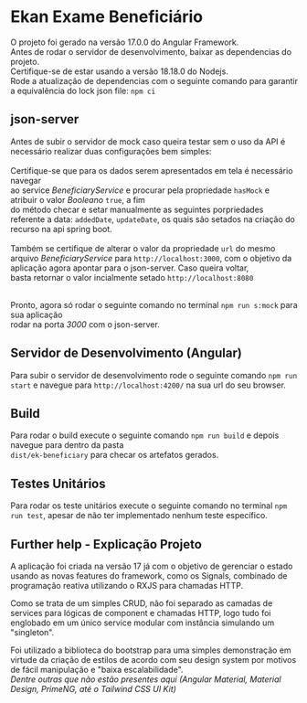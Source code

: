 # Ekan Exame Beneficiário

O projeto foi gerado na versão 17.0.0 do Angular Framework.<br/>
Antes de rodar o servidor de desenvolvimento, baixar as dependencias do projeto.<br/>
Certifique-se de estar usando a versão 18.18.0 do Nodejs.<br/>
Rode a atualização de dependencias com o seguinte comando para garantir a equivalência do lock json file: `npm ci`

## json-server

Antes de subir o servidor de mock caso queira testar sem o uso da API é necessário realizar duas configurações bem simples: <br/><br/>
Certifique-se que para os dados serem apresentados em tela é necessário navegar <br/> ao service *BeneficiaryService* 
e procurar pela propriedade `hasMock` e atribuir o valor *Booleano* `true`,  a fim <br/> do método checar e setar manualmente
as seguintes porpriedades referente a data: `addedDate`, `updateDate`, os quais são setados na criação do recurso
na api spring boot. <br/><br/>
Também se certifique de alterar o valor da propriedade `url` do mesmo arquivo *BeneficiaryService* para `http://localhost:3000`, com o objetivo 
da aplicação agora apontar para o json-server. Caso queira voltar, <br/> basta retornar o valor incialmente setado `http://localhost:8080` <br/><br/>

Pronto, agora só rodar o seguinte comando no terminal `npm run s:mock` para sua aplicação <br/> rodar na porta *3000* com o json-server.

## Servidor de Desenvolvimento (Angular)

Para subir o servidor de desenvolvimento rode o seguinte comando `npm run start` e navegue para `http://localhost:4200/` na sua url do seu browser.

## Build

Para rodar o build execute o seguinte comando `npm run build` e depois navegue para dentro da pasta <br/> `dist/ek-beneficiary` para checar os artefatos gerados.

## Testes Unitários

Para rodar os teste unitários execute o seguinte comando no terminal `npm run test`, apesar de não ter implementado nenhum teste específico.

## Further help - Explicação Projeto

A aplicação foi criada na versão 17 já com o objetivo de gerenciar o estado usando as novas features do framework, como os Signals,
combinado de programação reativa utilizando o RXJS para chamadas HTTP. 

Como se trata de um simples CRUD, não foi separado as camadas de services para lógicas de component e chamadas HTTP,
logo tudo foi englobado em um único service modular com instância simulando um "singleton".

Foi utilizado a biblioteca do bootstrap para uma simples demonstração em virtude da criação de estilos de acordo com seu design system por motivos de fácil manipulação e "baixa escalabilidade". <br/>
*Dentre outras que não estão presentes aqui (Angular Material, Material Design, PrimeNG, até o Tailwind CSS UI Kit)*
